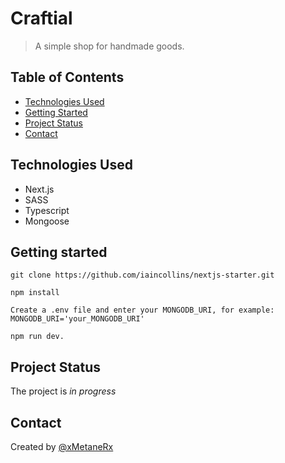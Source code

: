 # Craftial
> A simple shop for handmade goods.

## Table of Contents
* [Technologies Used](#technologies-used)
* [Getting Started](#getting-started)
* [Project Status](#project-status)
* [Contact](#contact)


## Technologies Used
- Next.js
- SASS
- Typescript
- Mongoose


## Getting started
`git clone https://github.com/iaincollins/nextjs-starter.git`

`npm install`

`Create a .env file and enter your MONGODB_URI, for example: MONGODB_URI='your_MONGODB_URI'`

`npm run dev.`


## Project Status
The project is _in progress_


## Contact
Created by [@xMetaneRx](https://github.com/xMetaneRx)
